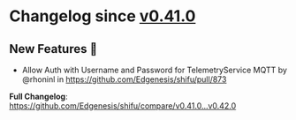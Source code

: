 # Changelog since [v0.41.0](https://github.com/Edgenesis/shifu/releases/tag/v0.41.0)

## New Features 🎉

* Allow Auth with Username and Password for TelemetryService MQTT by @rhoninl in https://github.com/Edgenesis/shifu/pull/873

**Full Changelog**: https://github.com/Edgenesis/shifu/compare/v0.41.0...v0.42.0
